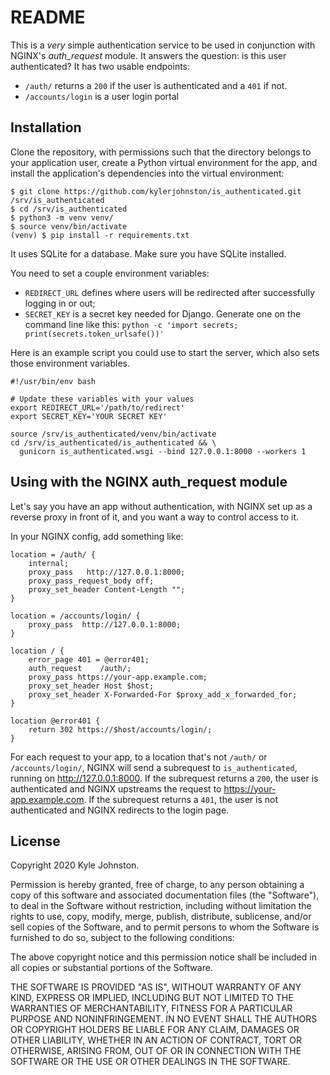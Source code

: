 # README

This is a *very* simple authentication service to be used in conjunction with
NGINX's *auth_request* module. It answers the question: is this user
authenticated? It has two usable endpoints:

- `/auth/` returns a `200` if the user is authenticated and a `401` if not.
- `/accounts/login` is a user login portal

## Installation

Clone the repository, with permissions such that the directory belongs to your
application user, create a Python virtual environment for the app, and install
the application's dependencies into the virtual environment:

```shell
$ git clone https://github.com/kylerjohnston/is_authenticated.git /srv/is_authenticated
$ cd /srv/is_authenticated
$ python3 -m venv venv/
$ source venv/bin/activate
(venv) $ pip install -r requirements.txt
```

It uses SQLite for a database. Make sure you have SQLite installed.

You need to set a couple environment variables:

- `REDIRECT_URL` defines where users will be redirected after successfully
  logging in or out;
- `SECRET_KEY` is a secret key needed for Django. Generate one on the command
  line like this: `python -c 'import secrets; print(secrets.token_urlsafe())'`

Here is an example script you could use to start the server, which also sets
those environment variables.

``` shell
#!/usr/bin/env bash

# Update these variables with your values
export REDIRECT_URL='/path/to/redirect'
export SECRET_KEY='YOUR SECRET KEY'

source /srv/is_authenticated/venv/bin/activate
cd /srv/is_authenticated/is_authenticated && \
  gunicorn is_authenticated.wsgi --bind 127.0.0.1:8000 --workers 1
```

## Using with the NGINX auth_request module

Let's say you have an app without authentication, with NGINX set up as a reverse
proxy in front of it, and you want a way to control access to it.

In your NGINX config, add something like:

``` nginx
location = /auth/ {
    internal;
    proxy_pass   http://127.0.0.1:8000;
    proxy_pass_request_body off;
    proxy_set_header Content-Length "";
}

location = /accounts/login/ {
    proxy_pass  http://127.0.0.1:8000;
}

location / {
    error_page 401 = @error401;
    auth_request    /auth/;
    proxy_pass https://your-app.example.com;
    proxy_set_header Host $host;
    proxy_set_header X-Forwarded-For $proxy_add_x_forwarded_for;
}

location @error401 {
    return 302 https://$host/accounts/login/;
}
```

For each request to your app, to a location that's not `/auth/` or
`/accounts/login/`, NGINX will send a subrequest to `is_authenticated`, running
on http://127.0.0.1:8000. If the subrequest returns a `200`, the user is
authenticated and NGINX upstreams the request to https://your-app.example.com.
If the subrequest returns a `401`, the user is not authenticated and NGINX
redirects to the login page.

## License

Copyright 2020 Kyle Johnston.

Permission is hereby granted, free of charge, to any person obtaining a copy of
this software and associated documentation files (the "Software"), to deal in
the Software without restriction, including without limitation the rights to
use, copy, modify, merge, publish, distribute, sublicense, and/or sell copies of
the Software, and to permit persons to whom the Software is furnished to do so,
subject to the following conditions:

The above copyright notice and this permission notice shall be included in all
copies or substantial portions of the Software.

THE SOFTWARE IS PROVIDED "AS IS", WITHOUT WARRANTY OF ANY KIND, EXPRESS OR
IMPLIED, INCLUDING BUT NOT LIMITED TO THE WARRANTIES OF MERCHANTABILITY, FITNESS
FOR A PARTICULAR PURPOSE AND NONINFRINGEMENT. IN NO EVENT SHALL THE AUTHORS OR
COPYRIGHT HOLDERS BE LIABLE FOR ANY CLAIM, DAMAGES OR OTHER LIABILITY, WHETHER
IN AN ACTION OF CONTRACT, TORT OR OTHERWISE, ARISING FROM, OUT OF OR IN
CONNECTION WITH THE SOFTWARE OR THE USE OR OTHER DEALINGS IN THE SOFTWARE.
